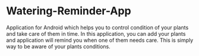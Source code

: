 # Watering-Reminder-App
Application for Android which helps you to control condition of your plants and take care of them in time.
In this application, you can add your plants and application will remind you when one of them needs care.
This is simply way to be aware of your plants conditions.
